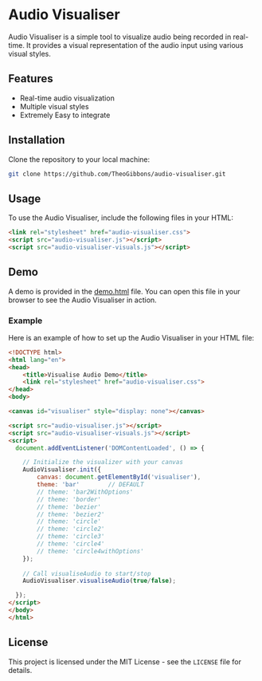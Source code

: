 # Audio Visualiser

Audio Visualiser is a simple tool to visualize audio being recorded in real-time. It provides a visual representation of the audio input using various visual styles.

## Features

- Real-time audio visualization
- Multiple visual styles
- Extremely Easy to integrate

## Installation

Clone the repository to your local machine:

```bash
git clone https://github.com/TheoGibbons/audio-visualiser.git
```

## Usage

To use the Audio Visualiser, include the following files in your HTML:

```html
<link rel="stylesheet" href="audio-visualiser.css">
<script src="audio-visualiser.js"></script>
<script src="audio-visualiser-visuals.js"></script>
```

## Demo

A demo is provided in the [demo.html](https://theogibbons.github.io/audio-visualiser/demo.html) file. You can open this file in your browser to see the Audio Visualiser in action.

### Example

Here is an example of how to set up the Audio Visualiser in your HTML file:

```html
<!DOCTYPE html>
<html lang="en">
<head>
    <title>Visualise Audio Demo</title>
    <link rel="stylesheet" href="audio-visualiser.css">
</head>
<body>

<canvas id="visualiser" style="display: none"></canvas>

<script src="audio-visualiser.js"></script>
<script src="audio-visualiser-visuals.js"></script>
<script>
  document.addEventListener('DOMContentLoaded', () => {

    // Initialize the visualizer with your canvas
    AudioVisualiser.init({
        canvas: document.getElementById('visualiser'),
        theme: 'bar'        // DEFAULT
        // theme: 'bar2WithOptions'
        // theme: 'border'
        // theme: 'bezier'
        // theme: 'bezier2'
        // theme: 'circle'
        // theme: 'circle2'
        // theme: 'circle3'
        // theme: 'circle4'
        // theme: 'circle4withOptions'
    });
    
    // Call visualiseAudio to start/stop
    AudioVisualiser.visualiseAudio(true/false);

  });
</script>
</body>
</html>
```

## License

This project is licensed under the MIT License - see the `LICENSE` file for details.
